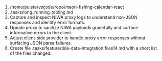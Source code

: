 1. /home/pulsta/vscode/repo/maori-fishing-calendar-react
2. .tasks/long_running_tooling.md
3. Capture and inspect NIWA proxy logs to understand non-JSON responses and identify error formats.
4. Update proxy to sanitize NIWA payloads gracefully and surface informative errors to the client.
5. Adjust client-side provider to handle proxy error responses without surfacing JSON parse failures.
6. Create file .tasks/feature/tide-data-integration.files14.md with a short list of the files changed.
